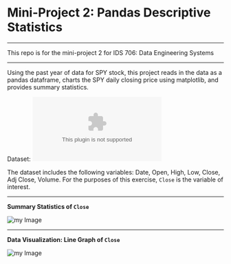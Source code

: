 # Mini-Project 2: Pandas Descriptive Statistics
---
This repo is for the mini-project 2 for IDS 706: Data Engineering Systems

---
Using the past year of data for SPY stock, this project reads in the data as a pandas dataframe, charts the SPY daily closing price using matplotlib, and provides summary statistics.

Dataset: ![SPY.csv](/workspaces/LG-Week2-Pandas/SPY.csv)

The dataset includes the following variables: Date, Open, High, Low, Close, Adj Close, Volume.
For the purposes of this exercise, `Close` is the variable of interest.

---

**Summary Statistics of `Close`**

![my Image](/workspaces/LG-Week2-Pandas/sumstats.png)

--- 

**Data Visualization: Line Graph of `Close`**

![my Image](/workspaces/LG-Week2-Pandas/sumstats.png)
